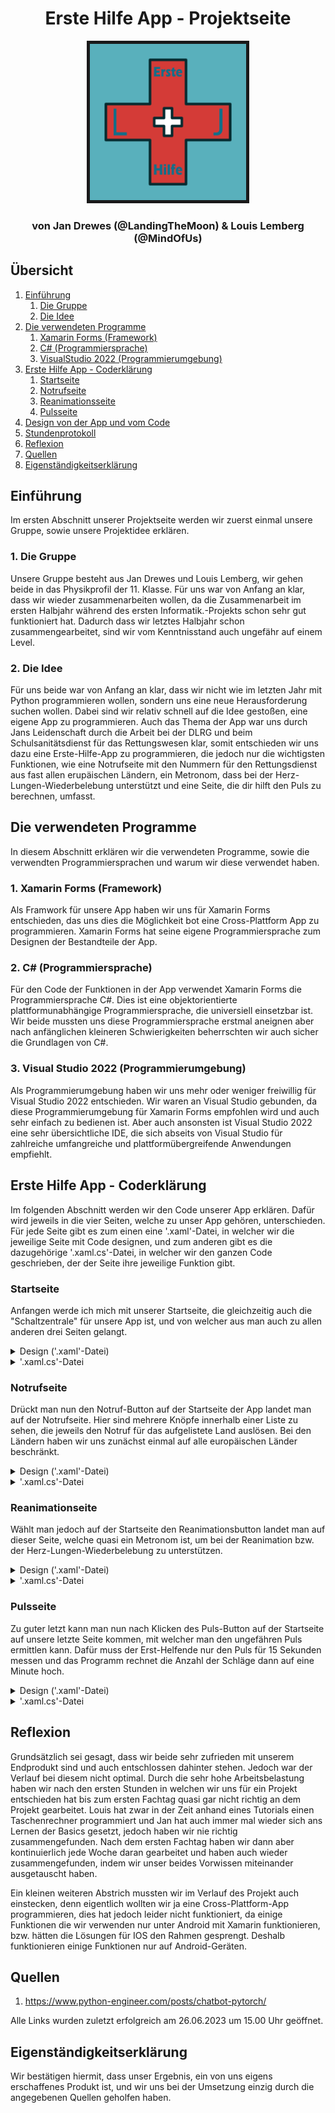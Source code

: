 <h1 align=center>Erste Hilfe App - Projektseite</h1>

<div align=center>
    <img src='images/icon.png', height="250", border="5"></img>
</div>

<h3 align=center>von Jan Drewes (@LandingTheMoon) & 
Louis Lemberg (@MindOfUs)</h3>

## Übersicht

<ol>
    <li>
        <a href="#einfuehrung">Einführung</a>
        <ol>
            <li>
                <a href="#gruppe">Die Gruppe</a>
            </li>
            <li>
                <a href="#idee">Die Idee</a>
            </li>
        </ol>
    </li>
    <li>
        <a href="#programme">Die verwendeten Programme</a>
        <ol>
            <li>
                <a href="#xamarin">Xamarin Forms (Framework)</a>
            </li>
            <li>
                <a href="#c#">C# (Programmiersprache)</a>
            </li>
            <li>
                <a href="#visualstudio">VisualStudio 2022 (Programmierumgebung)</a>
            </li>
        </ol>
    </li>
    <li>
        <a href="#firstaid">Erste Hilfe App - Coderklärung</a>
        <ol>
            <li>
                <a href="#mainpage">Startseite</a>
            </li>
            <li>
                <a href="#notruf">Notrufseite</a>
            </li>
            <li>
                <a href="#reanimation">Reanimationsseite</a>
            </li>
            <li>
                <a href="#puls">Pulsseite</a>
            </li>
        </ol>
    </li>
    <li>
        <a href="Design von der App.md">Design von der App und vom Code</a>
    </li>
    <li>
        <a href="Stundenprotokoll.md">Stundenprotokoll</a>
    </li>
    <li>
        <a href="#reflex">Reflexion</a>
    </li>
    <li>
        <a href="#sources">Quellen</a>
    </li>
    <li>
        <a href="#eigen">Eigenständigkeitserklärung</a>
    </li>
</ol>

## Einführung <a name="einfuehrung"></a>

Im ersten Abschnitt unserer Projektseite werden wir zuerst einmal unsere Gruppe, sowie unsere Projektidee erklären.

### 1. Die Gruppe <a name="gruppe"></a>

Unsere Gruppe besteht aus Jan Drewes und Louis Lemberg, wir gehen beide in das Physikprofil der 11. Klasse. Für uns war von Anfang an klar, dass wir wieder zusammenarbeiten wollen, da die Zusammenarbeit im ersten Halbjahr während des ersten Informatik.-Projekts schon sehr gut funktioniert hat. Dadurch dass wir letztes Halbjahr schon zusammengearbeitet, sind wir vom Kenntnisstand auch ungefähr auf einem Level.

### 2. Die Idee <a name="idee"></a>

Für uns beide war von Anfang an klar, dass wir nicht wie im letzten Jahr mit Python programmieren wollen, sondern uns eine neue Herausforderung suchen wollen. Dabei sind wir relativ schnell auf die Idee gestoßen, eine eigene App zu programmieren. Auch das Thema der App war uns durch Jans Leidenschaft durch die Arbeit bei der DLRG und beim Schulsanitätsdienst für das Rettungswesen klar, somit entschieden wir uns dazu eine Erste-Hilfe-App zu programmieren, die jedoch nur die wichtigsten Funktionen, wie eine Notrufseite mit den Nummern für den Rettungsdienst aus fast allen erupäischen Ländern, ein Metronom, dass bei der Herz-Lungen-Wiederbelebung unterstützt und eine Seite, die dir hilft den Puls zu berechnen, umfasst.

## Die verwendeten Programme <a name="programme"></a>

In diesem Abschnitt erklären wir die verwendeten Programme, sowie die verwendten Programmiersprachen und warum wir diese verwendet haben.

### 1. Xamarin Forms (Framework) <a name="xamarin"></a>

Als Framwork für unsere App haben wir uns für Xamarin Forms entschieden, das uns dies die Möglichkeit bot eine Cross-Plattform App zu programmieren. Xamarin Forms hat seine eigene Programmiersprache zum Designen der Bestandteile der App.

### 2. C# (Programmiersprache) <a name="c#"></a>

Für den Code der Funktionen in der App verwendet Xamarin Forms die Programmiersprache C#. Dies ist eine objektorientierte plattformunabhängige Programmiersprache, die universiell einsetzbar ist. Wir beide mussten uns diese Programmiersprache erstmal aneignen aber nach anfänglichen kleineren Schwierigkeiten beherrschten wir auch sicher die Grundlagen von C#.

### 3. Visual Studio 2022 (Programmierumgebung) <a name="visualstudio"></a>

Als Programmierumgebung haben wir uns mehr oder weniger freiwillig für Visual Studio 2022 entschieden. Wir waren an Visual Studio gebunden, da diese Programmierumgebung für Xamarin Forms empfohlen wird und auch sehr einfach zu bedienen ist. Aber auch ansonsten ist Visual Studio 2022 eine sehr übersichtliche IDE, die sich abseits von Visual Studio für zahlreiche umfangreiche und plattformübergreifende Anwendungen empfiehlt.

## Erste Hilfe App - Coderklärung <a name="firstaid"></a>

Im folgenden Abschnitt werden wir den Code unserer App erklären. Dafür wird jeweils in die vier Seiten, welche zu unser App gehören, unterschieden. Für jede Seite gibt es zum einen eine '.xaml'-Datei, in welcher wir die jeweilige Seite mit Code designen, und zum anderen gibt es die dazugehörige '.xaml.cs'-Datei, in welcher wir den ganzen Code geschrieben, der der Seite ihre jeweilige Funktion gibt.

### Startseite <a name="mainpage"></a>

Anfangen werde ich mich mit unserer Startseite, die gleichzeitig auch die "Schaltzentrale" für unsere App ist, und von welcher aus man auch zu allen anderen drei Seiten gelangt.

<details>
<summary>Design ('.xaml'-Datei)</summary>

Genau deshalb ist diese Seite auch sehr simpel gehalten, denn man soll ja im Notfall so schnell wie möglich zu der Funktion gelangen, die man gerade benötigt. Somit besteht die auch nur aus 3 Buttons.

Zu erst einmal haben wir aber die Leiste am oberen Bildschirmrand designt. Diese Leiste ist bereits standardmäßig vorhanden, da wir diese Seite als 'NavigationPage' festgelegt haben. Dazu aber später mehr.

<div align=center>
    <img src='images/code(1).png', height="300", border="5"></img>
</div>

Wir erzeugen zunächst einmal ein Label innerhalb dieser Leiste. Dann geben wir diesem Label ein Inhalt, einen Text, anschließend legen wir für diesen die Größe, die Eigenschaft (also in diesem Fall, dass die Schrift "fett" sein soll) und die Farbe. Danach sagen wir noch wo dieser Text stehen soll, also horizontal am Start (ganz links) des Labels und vertikal in der Mitte vom Label.

Für die 3 Buttons erzeugen wir nun erst einmal eine Tabelle, in welcher die Buttons dann angeordnet werden.

<div align=center>
    <img src='images/code(2).png', border="5"></img>
</div>

Zu aller erst legen wir dafür die Hintergrundfarbe der Tabelle und die Größe der Reihen fest. Dann bestimmen wir viele Reihen und Spalten unsere Tabelle haben soll. In unserem Fall sind es 3 Reihen und 1 Spalte.

<div align=center>
    <img src='images/code(3).png', border="5"></img>
</div>

Der Code für die 3 Buttons sieht jeweils so aus (beispielhaft am Code für den ersten Button). Als erstes sagen wir jeweils, wo in der Tabelle der Button platziert werden soll. Also in der wie vielten Reihe bzw. Spalte, wobei die Zählung jeweils immer bei "0" beginnt. Dann geben wir auch diesem Button wieder einen Text und eine dazugehörige Größe. Außerdem bekommt unser Button auch noch ein Padding von 50px. Daraufhin geben wir dem Button noch einen Namen mit welchem wir dann in anderen Dateien wieder auf diesen Button zugreifen können. Die darauf folgende Zeile erzeugt eine Funktion in der '.xaml.cs'-Datei, welche beim Klicken des Buttons aufgerufen wird. Zu guter letzt geben wir dem Button noch eine Höhe.
</details>

<details>
<summary>'.xaml.cs'-Datei</summary>
Zuerst werden wie bei allen Dateien auch hier erstmal alle Librarys importiert, welche wir für die jeweilige Datei benötigen. In diesem Fall sind das:

<div align=center>
    <img src='images/code(4).png', border="5"></img>
</div>

Darauf folgt der eigentliche Code:

<div align=center>
    <img src='images/code(5).png', border="5"></img>
</div>

Die Zeile 'InitializeComponent();' sorgt dafür, dass alles was wir vorher in der '.xaml'-Datei geschrieben haben, nun auch erzeugt wird. 

Die drei Funktionen danach sind die bereits schon angesprochen, welche nach dem Klicken des jeweiligen Buttons ausgeführt werden. In diesem Fall sorgt der Code innerhalb dieser Funktion einfach nur für das Weiterleiten zur nächsten Seite.

<details>
<summary>Exkurs 'NavigationPage'</summary>
Um dieses Weiterleiten überhaupt möglich zu machen, müssen wir unsere Startseite als 'NavigationPage' festlegen. Dafür mussten wir in die 'App.xaml.cs'-Datei gehen, welche einfach nur dafür sorgt, dass die App überhaupt gestartet wird, und folgende Zeile Code einfügen:

<div align=center>
    <img src='images/code(6).png', border="5"></img>
</div>

Nebenbei haben wir dann auch noch die Farbe und Text von der oben ansässigen Leiste festgelegt, über welche wir bereits schon geredet haben.
</details>
</details>


### Notrufseite <a name="notruf"></a>

Drückt man nun den Notruf-Button auf der Startseite der App landet man auf der Notrufseite. Hier sind mehrere Knöpfe innerhalb einer Liste zu sehen, die jeweils den Notruf für das aufgelistete Land auslösen. Bei den Ländern haben wir uns zunächst einmal auf alle europäischen Länder beschränkt.

<details>
<summary>Design ('.xaml'-Datei)</summary>
Auch auf dieser Seite designen wir zunächst einmal wieder die Leiste am oberen Bildschirmrand. Dabei gehen wir genauso vor wie bei der Startseite, außer dass wir den Text natürlich geändert haben.

Danach fügen wir unserer Seite direkt unter der Leiste eine Searchbar ein, mit welcher man dann auf alle Elemente innerhalb der Liste zugreifen kann.

<div align=center>
    <img src='images/code(7).png', border="5"></img>
</div>

Erstmal geben wir der Searchbar einen Placeholder-Text, welcher angezeigt wird, wenn sich kein Text im Textfeld befindet. Dann legen wir wie bei den Buttons einen Namen fest, um später wieder auf die Liste zugreifen zu können. Um später die Suchfunktion zu ermöglichen, erzeugen wir eine Funktion, wenn sich der Text durch die Eingabe des Users geändert hat. Dann geben wir den Texten sowie dem Cancel-Button, welcher automatisch bei einer Searchbar vorhanden ist, die Farbe weiß.

Im nächsten Schritt erzeugen wir die Liste in welcher später die ganzen Länder und ihre Flaggen enthalten sind.

<details>
<summary>Kompletter Code für die Liste</summary>
<div align=center>
    <img src='images/code(8).png', border="5"></img>
</div>
</details>

Wichtig bei dem Code ist, dass wenn ein Item berührt worden ist (das ganze funktioniert wie bei einem Button), wieder eine Funktion erzeugt und dann aufgerufen wird. Zudem sei zu den zwei Elementen (Image und Label), die innerhalb einer Tabelle, zu einem Item zusammengefasst sind gesagt, dass der Inhalt dieser Elemente noch nicht festgelegt ist sondern gleich erst in der '.xaml.cs'-Datei definiert werden.

</details>

<details>
<summary>'.xaml.cs'-Datei</summary>
Auch bei dieser Seite werden natürlich zuerst einmal die ganzen Librarys importiert und das Grundgerüst für den Code geschaffen.

<div align=center>
    <img src='images/code(9).png', border="5"></img>
</div>

Dies ist der erste Teile vom Code, welcher automatisch beim Öffnen der Seite abgerufen wird. Um dies zu verstehen müssen wir jedoch erstmal wieder einen kleinen Exkurs machen.

<details>
<summary>Exkurs 'Class_Template'</summary>

Denn für das Erzeugen der Liste haben wir auf Grund der hohen Anzahl an Items eine Class erstellt, die uns das Leben vereinfacht beim Einfügen. Die Class sieht wie folgt aus:

<div align=center>
    <img src='images/code(10).png', border="5"></img>
</div>

Sie sorgt dafür, dass wir nur zwei Dinge angeben müssen, nämlich zum einen wie unser Land heißt und zum anderen wo das Programm die Flagge des Landes findet. Mit diesen Informationen wird dann das Item innerhalb der Liste erstellt.

</details>

Damit lässt sich der Code nun leichter verstehen. Zunächst einmal erstellen wir eine 'public'-Variable tempdata, die unsere Liste mit Hilfe unserer Class enthält. Dann erzeugen wir wieder alle Elemente, welche wir in der '.xaml'-Datei definiert haben. Daraufhin erzeugen wir die ganzen Items für unsere Liste mit Hilfe unserer Class_Template. Beispielhaft für alle Items stehen hier nur die Zeilen für Belgien. Die letzte Zeile des Codes sorgt dafür, dass alle Items angezeigt werden sollen.

Nun folgt die Funktion, welche aufgerufen wird, wenn ein Item ausgewählt worden ist.

<div align=center>
    <img src='images/code(11).png', border="5"></img>
</div>

Erst einmal wird das aufgerufene Item als Class_Template (dies wird gemacht, damit wir das Label und das Image getrennt voneinander angucken können) innerhalb einer Variable gespeichert. Dann folgt der eigentliche Code. Es wird anhand des Labels mit dem Ländernamen geguckt, welches Land aufgerufen wurde und dann wird mit Hilfe der internen Funktion von Xamarin Essentials 'PhoneDialer.Open("112");' direkt der Notruf gewählt. 

Hierbei sei erwähnt, dass der Anruf nicht direkt startet sondern sich erstmal nur die normale Telefonapp vom Gerät öffnet. Jedoch ist dann die Nummer bereits schon eingegeben. Dies haben wir so implementiert damit nicht gewollte Anrufe vermieden werden können.

Zu guter letzt folgt nun noch die Funktion der Searchbar, um die Suchfunktion zu ermöglichen.

<div align=center>
    <img src='images/code(12).png', border="5"></img>
</div>

Dafür konvertieren wir den Input vom User erstmal zu einem String und zu nur Kleinbuchstaben. Dies machen wir damit wir später einfach und einheitlich die Suche gewährleisten können. Wenn der Input nun leer ist, dann sollen weiterhin alle Items der Liste angezeigt werden. Falls dies aber nicht der Fall ist, sollen nur die Items bzw. auch nur das einzige Item angezeigt werden, die zu dem Input passen. Die etwas kompliziert aussehende Zeile Code sorgt auch dafür, dass jeweils der erste Buchstabe aus dem Input groß geschrieben wird, somit können wir den Input überhaupt erst mit unseren Items abgleichen.

</details>

### Reanimationseite <a name="reanimation"></a>

Wählt man jedoch auf der Startseite den Reanimationsbutton landet man auf dieser Seite, welche quasi ein Metronom ist, um bei der Reanimation bzw. der Herz-Lungen-Wiederbelebung zu unterstützen.

<details>
<summary>Design ('.xaml'-Datei)</summary>
Auch auf dieser Seite designen wir zunächst wieder die Leiste am oberen Bildschirmrand. Ansonsten ist die Seite sehr simpel gehalten. Die Seite enthält nur zwei Elemente zum einen einen Info-Text, inform eines Buttons, um beim Klicken eine Erklärung zu ermöglichen, und zum anderen einen großen Button, welcher nach dem Klicken auch wieder eine Funktion erzeugt bzw. aufruft.

<div align=center>
    <img src='images/code(13).png', border="5"></img>
</div>

</details>

<details>
<summary>'.xaml.cs'-Datei</summary>
Zunächst einmal werden auch hier wieder die nötigen Librarys importiert und die Elemente aus der Designdatei erzeugt, darüber hinaus definieren wir einige Variablen, welche wir im weiteren Verlauf gebrauchen werden:

```
private int tempo_bpm = 110;
private double interval;
private int i = 0;
```

Beim Klicken das Buttons mit dem Info-Text wird ein PopUp-Fenster erzeugt, welches die Abkürzung HLW erklärt.

<div align=center>
    <img src='images/code(14).png', border="5"></img>
</div>

Es folgt nun die Erklärung für den Code, wenn der große Button auf dieser Seite geklickt wird.

<details>
<summary>Kompletter Code für die Funktion beim Klicken</summary>

<div align=center>
    <img src='images/code(15).png', border="5"></img>
</div>

</details>

Zunächst einmal wird der Intervall festgelegt in welchem Abstand nachher unser Metronom den Ton abspielen soll. Denn dafür brauchen wir einen Wert in Millisekunden. Dann rechnen wir anschließend auf die Variable i einen Wert dazu, um dann zugucken ob nach der Modulo-Operation mit 2 der Wert von i gleich 0 ist. Wenn dies so ist soll, der Button grün bleiben und weiterhin "Start" sagen. Falls dies jedoch nicht der Fall ist, soll der Button rot werden und sich der Text zu "Stop" ändern. Außerdem soll das genannte Metronom starten.

<div align=center>
    <img src='images/code(16).png', border="5"></img>
</div>

Dafür starten wir einen Timer mit Intervall in Millisekunden, welchen wir bereits schon festgelegt haben. Dann soll immer der BeepSound abgespielt werden. Für diese 'playBeepSound'-Funktion verwenden wir den MediaPlayer von Android. Dieser Timer würde nun theoretisch endlos weiter laufen. Deshalb gucken wir zum einen, ob der Text des Buttons "Start" ist, und zum anderen, ob die aktuelle Seite die Startseite ist. In diesen Fällen soll der Timer dann stoppen.s

</details>

### Pulsseite <a name="puls"></a>

Zu guter letzt kann man nun nach Klicken des Puls-Button auf der Startseite auf unsere letzte Seite kommen, mit welcher man den ungefähren Puls ermittlen kann. Dafür muss der Erst-Helfende nur den Puls für 15 Sekunden messen und das Programm rechnet die Anzahl der Schläge dann auf eine Minute hoch.

<details>
<summary>Design ('.xaml'-Datei)</summary>
Auch bei der letzten Seite haben wir zunächst einmal wieder die Leiste angepasst und eine Tabelle erstellt, in welcher wir all unsere Elemente angeordnet haben.

Zum einen haben wir ein Label mit einem kleinen Info-Text. Dann folgt ein selbst erstellter Timer aus einer Anzeige und zwei Buttons für Start und Stop. Dann kommt noch ein Entry-Feld, bei welchem der User nur Zahlen eingeben kann (dafür mussten wir festlegen, dass nur das 'numeric'-Keyboard geöffnet werden soll.). Darunter liegt das Label, in welchem später das Ergebnis der Berechnung erscheint. Ganz unten auf der Seite folgt noch ein Button der alles zurücksetzt.

<details>
<summary>Kompletter Code des Designs</summary>

<div align=center>
    <img src='images/code(17).png', border="5"></img>
</div>

</details>
</details>

<details>
<summary>'.xaml.cs'-Datei</summary>
Wie auch bei den anderen Seiten importieren wir hier auch zunächst die nötigen Librarys und erschaffen die Seite mit allen Elementen aus der '.xaml'-Datei. Weiterführend definieren wir wieder zwei Variablen:

```
private bool TimerRunning = false;
private int seconds = 15;
```

Für den Timer erstellen wir noch eine weitere Variable, die falls der Timer nicht läuft oder die Anzeige gleich 00:00:00 anzeigt falsch ist. Und wenn dies nicht der Fall ist, wird von der Sekunden-Variable immer ein Wert abgezogen, und der Wert wird immer dementsprechend angepasst angezeigt. 

<div align=center>
    <img src='images/code(18).png', border="5"></img>
</div>

Wenn nun der "Start"-Button geklickt wird, wird, sofern der Timer noch nicht läuft, der Timer gestartet und die Variable auf wahr gesetzt. 

<div align=center>
    <img src='images/code(19).png', border="5"></img>
</div>

Beim Blicken des "Stop"-Button wird die 'TimerRunning'-Variable wieder auf False gesetzt, und die Sekunden-Variable, sowie die Anzeige auf ihren Startwert zurückgesetzt.

Wenn der User die Eingabe im Entry-Feld bestätigt, wird ebenfalls eine Funktion abgerufen. Diese speichert zunächst einmal den Inhalt von diesem Feld in einer Variable. Dann wird geguckt, ob der Input entweder leer ist oder ein Bindestrich enthält. In diesem Fall soll nichts ausgrechnet werden, denn dies würde nur zu einem unnötigen Absturz der App führen. Falls keiner dieser beiden Fälle nicht vorhanden ist, wird der Input in eine Zahl verwandelt und dann mit 4 multipliziert, um den Puls für eine Minute zu berechnen. Im Anschluss wird das Ergebnis dann noch in dem dafür vorgesehenen Feld angezeigt.

<div align=center>
    <img src='images/code(20).png', border="5"></img>
</div>

</details>

## Reflexion <a name="reflex"></a>

Grundsätzlich sei gesagt, dass wir beide sehr zufrieden mit unserem Endprodukt sind und auch entschlossen dahinter stehen. Jedoch war der Verlauf bei diesem nicht optimal. Durch die sehr hohe Arbeitsbelastung haben wir nach den ersten Stunden in welchen wir uns für ein Projekt entschieden hat bis zum ersten Fachtag quasi gar nicht richtig an dem Projekt gearbeitet. Louis hat zwar in der Zeit anhand eines Tutorials einen Taschenrechner programmiert und Jan hat auch immer mal wieder sich ans Lernen der Basics gesetzt, jedoch haben wir nie richtig zusammengefunden. Nach dem ersten Fachtag haben wir dann aber kontinuierlich jede Woche daran gearbeitet und haben auch wieder zusammengefunden, indem wir unser beides Vorwissen miteinander ausgetauscht haben. 

Ein kleinen weiteren Abstrich mussten wir im Verlauf des Projekt auch einstecken, denn eigentlich wollten wir ja eine Cross-Plattform-App programmieren, dies hat jedoch leider nicht funktioniert, da einige Funktionen die wir verwenden nur unter Android mit Xamarin funktionieren, bzw. hätten die Lösungen für IOS den Rahmen gesprengt. Deshalb funktionieren einige Funktionen nur auf Android-Geräten.

## Quellen <a name="sources"></a>

<ol>
    <li>
        <a href="https://www.python-engineer.com/posts/chatbot-pytorch/">https://www.python-engineer.com/posts/chatbot-pytorch/</a>
    </li>
</ol>

Alle Links wurden zuletzt erfolgreich am 26.06.2023 um 15.00 Uhr geöffnet.

## Eigenständigkeitserklärung <a name="eigen"></a>

Wir bestätigen hiermit, dass unser Ergebnis, ein von uns eigens erschaffenes Produkt ist, und wir uns bei der Umsetzung einzig durch die angegebenen Quellen geholfen haben.